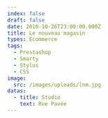 ```yaml
---
index: false
draft: false
date: 2010-10-26T23:00:00.000Z
title: Le nouveau magasin
types: Ecommerce
tags:
  - Prestashop
  - Smarty
  - Stylus
  - CSS
image:
  src: /images/uploads/lnm.jpg
datas:
  - title: Studio
    text: Rue Pavée
---
```

